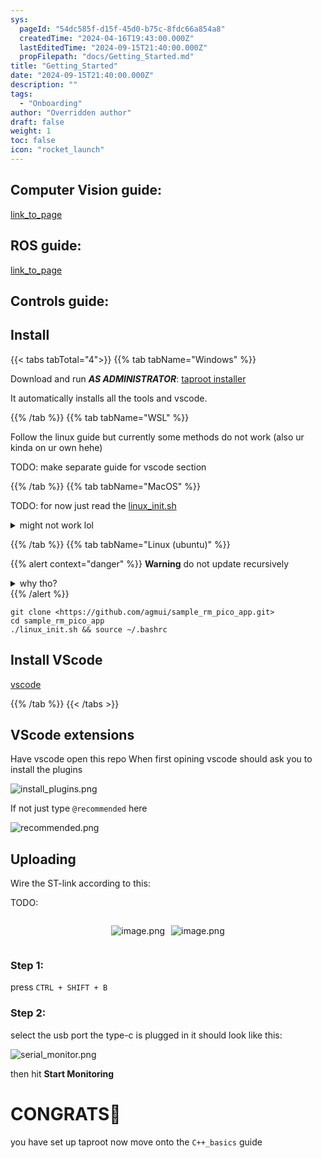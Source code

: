 ```yaml
---
sys:
  pageId: "54dc585f-d15f-45d0-b75c-8fdc66a854a8"
  createdTime: "2024-04-16T19:43:00.000Z"
  lastEditedTime: "2024-09-15T21:40:00.000Z"
  propFilepath: "docs/Getting_Started.md"
title: "Getting_Started"
date: "2024-09-15T21:40:00.000Z"
description: ""
tags:
  - "Onboarding"
author: "Overridden author"
draft: false
weight: 1
toc: false
icon: "rocket_launch"
---
```


## Computer Vision guide:

[link_to_page](86d45bc0-388b-4d26-8848-44f255f73d0e)

## ROS guide:

[link_to_page](3c76c1de-ec8f-46d6-8b0a-294005edc2d5)

## Controls guide:

## Install

{{< tabs tabTotal="4">}}
{{% tab tabName="Windows" %}}

Download and run _**AS ADMINISTRATOR**_: [taproot installer](https://github.com/Thornbots/TeachingFreshies/releases/tag/1.0)

It automatically installs all the tools and vscode.

{{% /tab %}}
{{% tab tabName="WSL" %}}

Follow the linux guide but currently some methods do not work (also ur kinda on ur own hehe)

TODO: make separate guide for vscode section

{{% /tab %}}
{{% tab tabName="MacOS" %}}

TODO: for now just read the [linux_init.sh](https://github.com/agmui/sample_rm_pico_app/blob/main/linux_init.sh)

<details>
<summary>might not work lol</summary>

`brew install libusb pkg-config`

Next install: [vscode](https://code.visualstudio.com/Download)

</details>

{{% /tab %}}
{{% tab tabName="Linux (ubuntu)" %}}

{{% alert context="danger" %}}
**Warning** do not update recursively
<details>
<summary>why tho?</summary>
There are some submodules that may go on for a while (like tinyusb) and I highly
recommend you don't need to get them.
If you want to see what submodules I update just look in `linux_init.sh`
</details>
{{% /alert %}}

```shell
git clone <https://github.com/agmui/sample_rm_pico_app.git>
cd sample_rm_pico_app
./linux_init.sh && source ~/.bashrc
```

## Install VScode

[vscode](https://code.visualstudio.com/Download)

{{% /tab %}}
{{< /tabs >}}

## VScode extensions

Have vscode open this repo
When first opining vscode should ask you to install the plugins

![install_plugins.png](https://prod-files-secure.s3.us-west-2.amazonaws.com/d518164a-d88e-44d1-a4ee-3adb3bd8bce0/89bd30f0-1825-4e77-867b-0a41ce370880/install_plugins.png?X-Amz-Algorithm=AWS4-HMAC-SHA256&X-Amz-Content-Sha256=UNSIGNED-PAYLOAD&X-Amz-Credential=ASIAZI2LB4666RQDWLVE%2F20250408%2Fus-west-2%2Fs3%2Faws4_request&X-Amz-Date=20250408T190709Z&X-Amz-Expires=3600&X-Amz-Security-Token=IQoJb3JpZ2luX2VjEAMaCXVzLXdlc3QtMiJIMEYCIQDlT6%2BI%2FmKOrlO5XKnh%2FvRF%2FIbEJE7mMI9WqhS5NrWvZwIhAMuM%2FEaiISVOEHO5J4vwDCyol2wWQWiZqxZQBAup5Wb6Kv8DCHwQABoMNjM3NDIzMTgzODA1IgwxdvaFITVGF0j%2F1TAq3AMXZl%2Bk2i7dUGqrxsUyrrISOBo7DkRCrdA%2FfVs086Qs2hrQqyZpjWB4RY8NeT7fU%2F5%2BExnSawdg3%2FBcSSFimEVAO0nBjP4%2BBajnxr28wskqrhZvfKyRzqb2RJWNZqzTiV81UYKAD6qzA1qlV6HbJ7QDGdi8GE9F8cL6yOtv4nPVxSAFbBB%2Bk7pQjABJgxGF9QNzm0kfZzobznCzevzgXpJJQLLqjK6DFWQz8WUmLjgcovwjOHHwjcfoURBiJqD3HoXfHDPQ5FNomxbhWHr42e5HZNGMuwOnMMJoMjY3jrc9FbR0gJf%2FxMlceR1j80zczI%2BtuzlXM0c7GpRkTNZuKvKYZufaX%2BpEzSw%2FwkfLu%2Fj18GFlWFWO7rAMl5fEVEqlSimmSHxqovy%2FZkvw9AsDUUxzhqdh8ZyfZ8JhB6y0L0bBwLHo%2FawWKlvmuvJDdM02rQuKfupfliEYMsaTetpXe34zb1huy5P28wm7trboTgA%2Bn0u%2B3nB1lp004JcmVU6nfjmprfp91j8tuTjlScdoQA2zICmfclCQY1fxVIbw6i3WuZeEbNkSJU%2BK7HXLvSXO52Rbt3ys%2BHdVjCpxnBZj%2Bi504QuZbQnCpoMFUGP%2FW%2BpHy1%2FzUycfbqFP9dR3DjDl1dW%2FBjqkAYntBDo8uJ63szaLUm5Wsqokg9MiZJ9RQzHSms5gsQoMiasyLUQn%2FcAhHlA9VNVd3u%2BqgFYJv2vH2wjgmYTIHUryfINTQ1iCaEoUq4XuFtkd6fgcBSKhswQIV74pBsbwZbuyeCYoXnzdTV4Rugdxs5cHNXCtO3HD8BmTq8rVeOAXS%2BBc28LVT45UEQGlw7LYuwgTTylarTY%2F8C7QWJOSUqX%2BR1Kh&X-Amz-Signature=8bf5f050626a5cf53a3b2037b34b29f30d8d4a7e8dec87255193e32af162d82d&X-Amz-SignedHeaders=host&x-id=GetObject)

If not just type `@recommended` here  

![recommended.png](https://prod-files-secure.s3.us-west-2.amazonaws.com/d518164a-d88e-44d1-a4ee-3adb3bd8bce0/61e661e9-5d85-4dfc-be0d-8d2097a5e793/recommended.png?X-Amz-Algorithm=AWS4-HMAC-SHA256&X-Amz-Content-Sha256=UNSIGNED-PAYLOAD&X-Amz-Credential=ASIAZI2LB4666RQDWLVE%2F20250408%2Fus-west-2%2Fs3%2Faws4_request&X-Amz-Date=20250408T190709Z&X-Amz-Expires=3600&X-Amz-Security-Token=IQoJb3JpZ2luX2VjEAMaCXVzLXdlc3QtMiJIMEYCIQDlT6%2BI%2FmKOrlO5XKnh%2FvRF%2FIbEJE7mMI9WqhS5NrWvZwIhAMuM%2FEaiISVOEHO5J4vwDCyol2wWQWiZqxZQBAup5Wb6Kv8DCHwQABoMNjM3NDIzMTgzODA1IgwxdvaFITVGF0j%2F1TAq3AMXZl%2Bk2i7dUGqrxsUyrrISOBo7DkRCrdA%2FfVs086Qs2hrQqyZpjWB4RY8NeT7fU%2F5%2BExnSawdg3%2FBcSSFimEVAO0nBjP4%2BBajnxr28wskqrhZvfKyRzqb2RJWNZqzTiV81UYKAD6qzA1qlV6HbJ7QDGdi8GE9F8cL6yOtv4nPVxSAFbBB%2Bk7pQjABJgxGF9QNzm0kfZzobznCzevzgXpJJQLLqjK6DFWQz8WUmLjgcovwjOHHwjcfoURBiJqD3HoXfHDPQ5FNomxbhWHr42e5HZNGMuwOnMMJoMjY3jrc9FbR0gJf%2FxMlceR1j80zczI%2BtuzlXM0c7GpRkTNZuKvKYZufaX%2BpEzSw%2FwkfLu%2Fj18GFlWFWO7rAMl5fEVEqlSimmSHxqovy%2FZkvw9AsDUUxzhqdh8ZyfZ8JhB6y0L0bBwLHo%2FawWKlvmuvJDdM02rQuKfupfliEYMsaTetpXe34zb1huy5P28wm7trboTgA%2Bn0u%2B3nB1lp004JcmVU6nfjmprfp91j8tuTjlScdoQA2zICmfclCQY1fxVIbw6i3WuZeEbNkSJU%2BK7HXLvSXO52Rbt3ys%2BHdVjCpxnBZj%2Bi504QuZbQnCpoMFUGP%2FW%2BpHy1%2FzUycfbqFP9dR3DjDl1dW%2FBjqkAYntBDo8uJ63szaLUm5Wsqokg9MiZJ9RQzHSms5gsQoMiasyLUQn%2FcAhHlA9VNVd3u%2BqgFYJv2vH2wjgmYTIHUryfINTQ1iCaEoUq4XuFtkd6fgcBSKhswQIV74pBsbwZbuyeCYoXnzdTV4Rugdxs5cHNXCtO3HD8BmTq8rVeOAXS%2BBc28LVT45UEQGlw7LYuwgTTylarTY%2F8C7QWJOSUqX%2BR1Kh&X-Amz-Signature=5f50c7b06d007be77977f638f173e6363514543f3ed2cb8063e5605cf53abc0b&X-Amz-SignedHeaders=host&x-id=GetObject)

## Uploading

Wire the ST-link according to this:

TODO:

<div style="display: flex;flex-direction: row; column-gap:10px; max-width: 630px;justify-content: center;">
<div>

![image.png](https://prod-files-secure.s3.us-west-2.amazonaws.com/d518164a-d88e-44d1-a4ee-3adb3bd8bce0/210ecb78-1116-4d7b-b9b7-2292f66fa2c2/image.png?X-Amz-Algorithm=AWS4-HMAC-SHA256&X-Amz-Content-Sha256=UNSIGNED-PAYLOAD&X-Amz-Credential=ASIAZI2LB4665QMNM6F3%2F20250408%2Fus-west-2%2Fs3%2Faws4_request&X-Amz-Date=20250408T190715Z&X-Amz-Expires=3600&X-Amz-Security-Token=IQoJb3JpZ2luX2VjEAMaCXVzLXdlc3QtMiJHMEUCIQD38Hv2wdWpgGW5zMG8pU4TO0kNqvJb0rEzHtHCdGj0TQIgMhaqXJgPoHnCnOQe57cGPC3%2Fejo0ya31NNSHhY7OTfYq%2FwMIfBAAGgw2Mzc0MjMxODM4MDUiDLqx4Vn4yt1vd5Q%2BSSrcA7VZf8ZM0FX7eo8GP%2Buin3LjPz7MyBIur%2B9G5WX23roxBs%2FX05do%2FF4mSDPqgKP19DO7jkIo5aA2Kyie5jUwHYy0gRkvbD%2BhvH5gI4j955Vr7UynQLVwbwZO7kMSxg9TaocQh2nEoBrHEkorCLImoHNGT7ofVdATlY9boPgMyrlrBov7%2FxP0L1k6P8EnzhFIOdSBae9RnR4A3zZcXc1ClLZYV2%2BoTITqtvwnbt6MlBPd%2FAWUxPmjUMskWBLmtsmoGPsIcGoEs14qep%2BspqS%2Fz949D6BCYM0sGemrlxmrDwjhIaf%2FLicaR5Dqmzpq%2BNDOcMHlEYk8EnntNQU3HZMGuA%2FenxIYTl9K81ot6J%2BcbYfboIC9bV5z%2FTZLa77Padpswh6mIimaXY0BjIbDzS3THcEDsVq0DD%2FF0uEqgK%2FFZbeeRPToNqekpj4L7MU0tV24quHW1VnmNLVxbfo7UZNfh8fVi0IiF6WiRw8amS%2F52SGrULom52YxoWisXW2SjoGdo1bplq8n%2FG2Z18hmBw4VoBnFnxmELeYjQWzMQeFM1BtLcF%2F0GBRLwmPwVtNBKh7sRzWoDKV6ie%2F6L5a3o8F4qu5BoDbFgVmBKyGa92tH4FhLNVm6t39dDv1pVNsKMN%2FV1b8GOqUBQR7YxRY1SOxSQsfVwZB%2BS%2F2sJuBIYCXoU6xPfujO01AKewDd%2Bq9w9YecshljmtaglIJnue1qmr77D9eoTXPksG067rtEvFoJ%2Fl88wu1muhoqyYS8FtoCICeVpJo%2FuB7XFzSZuSCsWFpBBmdiwFq%2Ba%2FohUEBcDl9iiKfuwjDzqhEA6Z0iG2bf5TpCt%2FtfbJANaxQ8LNgdb6Ut845aGVtsE6mDRW3j&X-Amz-Signature=b11188eb624a15f830fd0aefc462a62676f530e0eaba99458accaa58e631720e&X-Amz-SignedHeaders=host&x-id=GetObject)

</div>
<div>

![image.png](https://prod-files-secure.s3.us-west-2.amazonaws.com/d518164a-d88e-44d1-a4ee-3adb3bd8bce0/33a0fd0f-8ca6-4a86-8e09-26e95ded1fff/image.png?X-Amz-Algorithm=AWS4-HMAC-SHA256&X-Amz-Content-Sha256=UNSIGNED-PAYLOAD&X-Amz-Credential=ASIAZI2LB466RBTD3QMM%2F20250408%2Fus-west-2%2Fs3%2Faws4_request&X-Amz-Date=20250408T190715Z&X-Amz-Expires=3600&X-Amz-Security-Token=IQoJb3JpZ2luX2VjEAMaCXVzLXdlc3QtMiJHMEUCIDppIcA%2F6fZwrTssbw0Woq8vI04ODKv0Xpq%2BPZrFdLtyAiEAh%2FosAVt73s4eGMb2V%2BlGPZd762rvGvmurim6q2IdYmEq%2FwMIfBAAGgw2Mzc0MjMxODM4MDUiDEgJClSRgm%2FPah8PCCrcAxvE68g0rHyDgu7Lv8dXXLeupAercENyFI9%2FZhH0GcLfZ7yy%2FCJqEepRmS4WJrRop1n0QlKjixoVWl7b5lNpiXi6ktrcfKawqxxarWJjZV7HaVAxLwXcU6x4xOluoDSHUqgHEuA3n%2Fqc4tJDGGy4Hh1ua1qozXN%2BhBrJ9moCNqo1nToMU9tjHYADG%2BxepZFRW9M2cj2L18Jj5GKylwsZzWmxVITs2hBHYUJVB8mqEB%2FvxuzW1%2F3nhIDMCYv1pWwA1ngh824fDiR5WUWbHBJ2P4ToKziXUFr3FeSBIQBNraS7FyD8kw7zCoOQqwV%2FqN%2F1%2FvWiyRSf3Z%2B7ihcx65vB6AmkRteXP8XKgLxIWVrfzjXAPLSV1Id%2BPOreeJaVX%2FM6bkIngNaQyocHVhyUt9hJRtMfV5ltEnysySdq7XGz8CX3yLCYPMEqN4fPi5ZcVwPJXuW0yh017DA0qG7QrKBcZeZaPC%2B%2BopTNpLfdg2LbRTG6hNd3g%2FAK3ms4%2BX%2BUDrayJnovc9X9FDMm0%2BUeqfDGTX5A5Y8jodH%2BIhtGHITBM9exzGtWQeCIXG%2FOkY3kAZsqHz%2BGqFA0UzOn8jCN9nVBcKScQoJCdg51Yph24oZTe6F0dFsg%2FP0MzSOR%2F0GyMM%2FV1b8GOqUBJPzOvAM7YRVP1MqAfeQxcIsIcwImnhRNwsfavGNTp600U%2FA8PIMm8lHTvj4zU%2BScvL2oW%2FunXvaet%2FYdQ2y%2Bsd0OzAPuhSjdNaI%2BQ5NBwbuy%2BbNVj53TYbiqNfL3yJQvoV5deIS5uAj9qdDfI8zqMffVI4KXr%2Bv%2BJt8VB9QLNRje6nOOiytd9EhzTdNHkpyF2DLRJWE9yjYOBewFgRSd2D5YCFeY&X-Amz-Signature=28d5f0f35105aba33980a23fdb12aa5d5b4b7fdc2fa8320b57ccb6e3e42b2981&X-Amz-SignedHeaders=host&x-id=GetObject)

</div>
</div>

### Step 1:

press `CTRL + SHIFT + B`

### Step 2:

select the usb port the type-c is plugged in it should look like this:

![serial_monitor.png](https://prod-files-secure.s3.us-west-2.amazonaws.com/d518164a-d88e-44d1-a4ee-3adb3bd8bce0/f03f4774-05d4-4393-b6a0-d5efb6d315ab/serial_monitor.png?X-Amz-Algorithm=AWS4-HMAC-SHA256&X-Amz-Content-Sha256=UNSIGNED-PAYLOAD&X-Amz-Credential=ASIAZI2LB4666RQDWLVE%2F20250408%2Fus-west-2%2Fs3%2Faws4_request&X-Amz-Date=20250408T190709Z&X-Amz-Expires=3600&X-Amz-Security-Token=IQoJb3JpZ2luX2VjEAMaCXVzLXdlc3QtMiJIMEYCIQDlT6%2BI%2FmKOrlO5XKnh%2FvRF%2FIbEJE7mMI9WqhS5NrWvZwIhAMuM%2FEaiISVOEHO5J4vwDCyol2wWQWiZqxZQBAup5Wb6Kv8DCHwQABoMNjM3NDIzMTgzODA1IgwxdvaFITVGF0j%2F1TAq3AMXZl%2Bk2i7dUGqrxsUyrrISOBo7DkRCrdA%2FfVs086Qs2hrQqyZpjWB4RY8NeT7fU%2F5%2BExnSawdg3%2FBcSSFimEVAO0nBjP4%2BBajnxr28wskqrhZvfKyRzqb2RJWNZqzTiV81UYKAD6qzA1qlV6HbJ7QDGdi8GE9F8cL6yOtv4nPVxSAFbBB%2Bk7pQjABJgxGF9QNzm0kfZzobznCzevzgXpJJQLLqjK6DFWQz8WUmLjgcovwjOHHwjcfoURBiJqD3HoXfHDPQ5FNomxbhWHr42e5HZNGMuwOnMMJoMjY3jrc9FbR0gJf%2FxMlceR1j80zczI%2BtuzlXM0c7GpRkTNZuKvKYZufaX%2BpEzSw%2FwkfLu%2Fj18GFlWFWO7rAMl5fEVEqlSimmSHxqovy%2FZkvw9AsDUUxzhqdh8ZyfZ8JhB6y0L0bBwLHo%2FawWKlvmuvJDdM02rQuKfupfliEYMsaTetpXe34zb1huy5P28wm7trboTgA%2Bn0u%2B3nB1lp004JcmVU6nfjmprfp91j8tuTjlScdoQA2zICmfclCQY1fxVIbw6i3WuZeEbNkSJU%2BK7HXLvSXO52Rbt3ys%2BHdVjCpxnBZj%2Bi504QuZbQnCpoMFUGP%2FW%2BpHy1%2FzUycfbqFP9dR3DjDl1dW%2FBjqkAYntBDo8uJ63szaLUm5Wsqokg9MiZJ9RQzHSms5gsQoMiasyLUQn%2FcAhHlA9VNVd3u%2BqgFYJv2vH2wjgmYTIHUryfINTQ1iCaEoUq4XuFtkd6fgcBSKhswQIV74pBsbwZbuyeCYoXnzdTV4Rugdxs5cHNXCtO3HD8BmTq8rVeOAXS%2BBc28LVT45UEQGlw7LYuwgTTylarTY%2F8C7QWJOSUqX%2BR1Kh&X-Amz-Signature=e500e1b9c72dc7f95e36d68514eecf61667c987cd16b18cffe221530ca084c38&X-Amz-SignedHeaders=host&x-id=GetObject)

then hit **Start Monitoring**

# CONGRATS🎉

you have set up taproot now move onto the `C++_basics` guide
